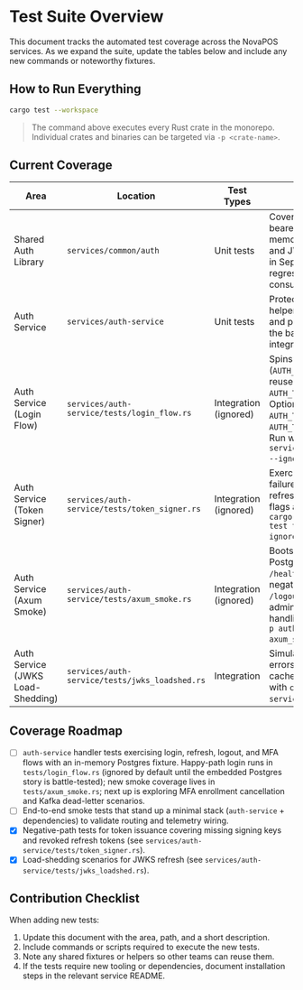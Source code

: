 # Test Suite Overview

This document tracks the automated test coverage across the NovaPOS services. As we expand the suite, update the tables below and include any new commands or noteworthy fixtures.

## How to Run Everything

```bash
cargo test --workspace
```

> The command above executes every Rust crate in the monorepo. Individual crates and binaries can be targeted via `-p <crate-name>`.

## Current Coverage

| Area | Location | Test Types | Notes |
| --- | --- | --- | --- |
| Shared Auth Library | `services/common/auth` | Unit tests | Covers JWT claims parsing, bearer extractor validation, in-memory key store behaviour, and JWKS refresh paths. Added in Sept 2025 to prevent regressions in auth-service consumers. |
| Auth Service | `services/auth-service` | Unit tests | Protects cookie/session helpers, tenant header parsing, and password hashing. Forms the base for deeper handler integration tests. |
| Auth Service (Login Flow) | `services/auth-service/tests/login_flow.rs` | Integration (ignored) | Spins up embedded Postgres (`AUTH_TEST_USE_EMBED=1`) or reuse an existing instance via `AUTH_TEST_DATABASE_URL`. Optional flags: `AUTH_TEST_EMBED_CLEAR_CACHE=1`, `AUTH_TEST_APPLY_MIGRATIONS=1`. Run with `cargo test -p auth-service --test login_flow -- --ignored`. |
| Auth Service (Token Signer) | `services/auth-service/tests/token_signer.rs` | Integration (ignored) | Exercises missing signing key failure, JWKS fallback, and refresh-token reuse. Same env flags as login flow; run with `cargo test -p auth-service --test token_signer -- --ignored`. |
| Auth Service (Axum Smoke) | `services/auth-service/tests/axum_smoke.rs` | Integration (ignored) | Boots a Router with embedded Postgres fixtures to exercise `/healthz`, `/metrics`, `/login` (MFA negative/positive), `/session`, `/logout`, tenant integration-key admin, and webhook/Kafka handling. Run with `cargo test -p auth-service --test axum_smoke -- --ignored`. |
| Auth Service (JWKS Load-Shedding) | `services/auth-service/tests/jwks_loadshed.rs` | Integration | Simulates JWKS refresh errors/timeouts and ensures cached keys remain valid. Run with `cargo test -p auth-service --test jwks_loadshed`. |

## Coverage Roadmap

- [ ] `auth-service` handler tests exercising login, refresh, logout, and MFA flows with an in-memory Postgres fixture. Happy-path login runs in `tests/login_flow.rs` (ignored by default until the embedded Postgres story is battle-tested); new smoke coverage lives in `tests/axum_smoke.rs`; next up is exploring MFA enrollment cancellation and Kafka dead-letter scenarios.
- [ ] End-to-end smoke tests that stand up a minimal stack (`auth-service` + dependencies) to validate routing and telemetry wiring.
- [x] Negative-path tests for token issuance covering missing signing keys and revoked refresh tokens (see `services/auth-service/tests/token_signer.rs`).
- [x] Load-shedding scenarios for JWKS refresh (see `services/auth-service/tests/jwks_loadshed.rs`).

## Contribution Checklist

When adding new tests:

1. Update this document with the area, path, and a short description.
2. Include commands or scripts required to execute the new tests.
3. Note any shared fixtures or helpers so other teams can reuse them.
4. If the tests require new tooling or dependencies, document installation steps in the relevant service README.
